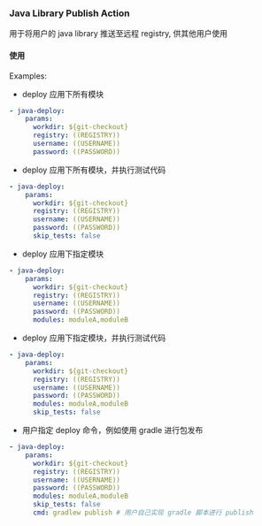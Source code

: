 ### Java Library Publish Action

用于将用户的 java library 推送至远程 registry, 供其他用户使用

#### 使用

Examples:

- deploy 应用下所有模块

```yaml
- java-deploy:
    params:
      workdir: ${git-checkout}
      registry: ((REGISTRY))
      username: ((USERNAME))
      password: ((PASSWORD))
```

- deploy 应用下所有模块，并执行测试代码

```yaml
- java-deploy:
    params:
      workdir: ${git-checkout}
      registry: ((REGISTRY))
      username: ((USERNAME))
      password: ((PASSWORD))
      skip_tests: false
```

- deploy 应用下指定模块

```yaml
- java-deploy:
    params:
      workdir: ${git-checkout}
      registry: ((REGISTRY))
      username: ((USERNAME))
      password: ((PASSWORD))
      modules: moduleA,moduleB
```

- deploy 应用下指定模块，并执行测试代码

```yaml
- java-deploy:
    params:
      workdir: ${git-checkout}
      registry: ((REGISTRY))
      username: ((USERNAME))
      password: ((PASSWORD))
      modules: moduleA,moduleB
      skip_tests: false
```

- 用户指定 deploy 命令，例如使用 gradle 进行包发布

```yaml
- java-deploy:
    params:
      workdir: ${git-checkout}
      registry: ((REGISTRY))
      username: ((USERNAME))
      password: ((PASSWORD))
      modules: moduleA,moduleB
      skip_tests: false
      cmd: gradlew publish # 用户自己实现 gradle 脚本进行 publish
```
